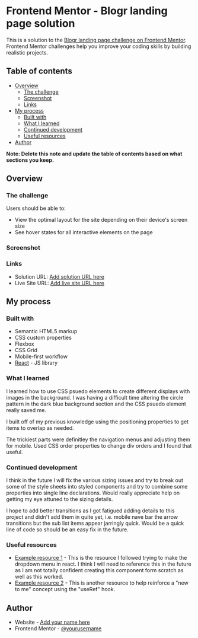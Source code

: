 # Frontend Mentor - Blogr landing page solution

This is a solution to the [Blogr landing page challenge on Frontend Mentor](https://www.frontendmentor.io/challenges/blogr-landing-page-EX2RLAApP). Frontend Mentor challenges help you improve your coding skills by building realistic projects.

## Table of contents

- [Overview](#overview)
  - [The challenge](#the-challenge)
  - [Screenshot](#screenshot)
  - [Links](#links)
- [My process](#my-process)
  - [Built with](#built-with)
  - [What I learned](#what-i-learned)
  - [Continued development](#continued-development)
  - [Useful resources](#useful-resources)
- [Author](#author)

**Note: Delete this note and update the table of contents based on what sections you keep.**

## Overview

### The challenge

Users should be able to:

- View the optimal layout for the site depending on their device's screen size
- See hover states for all interactive elements on the page

### Screenshot

[](./images/DesktopBlogr.png)
[](./images/MobileBlogr.png)

### Links

- Solution URL: [Add solution URL here](https://your-solution-url.com)
- Live Site URL: [Add live site URL here](https://your-live-site-url.com)

## My process

### Built with

- Semantic HTML5 markup
- CSS custom properties
- Flexbox
- CSS Grid
- Mobile-first workflow
- [React](https://reactjs.org/) - JS library

### What I learned

I learned how to use CSS psuedo elements to create different displays with images in the background. I was having a difficult time altering the circle pattern in the dark blue background section and the CSS psuedo element really saved me.

I built off of my previous knowledge using the positioning properties to get items to overlap as needed.

The trickiest parts were definitley the navigation menus and adjusting them for mobile. Used CSS order properties to change div orders and I found that useful.

### Continued development

I think in the future I will fix the various sizing issues and try to break out some of the style sheets into styled components and try to combine some properties into single line declarations. Would really appreciate help on getting my eye attuned to the sizing details.

I hope to add better transitions as I got fatigued adding details to this project and didn't add them in quite yet, i.e. mobile nave bar the arrow transitions but the sub list items appear jarringly quick. Would be a quick line of code so should be an easy fix in the future.

### Useful resources

- [Example resource 1](https://letsbuildui.dev/articles/building-a-dropdown-menu-component-with-react-hooks) - This is the resource I followed trying to make the dropdown menu in react. I think I will need to reference this in the future as I am not totally confident creating this component form scratch as well as this worked.
- [Example resource 2](https://flaviocopes.com/react-hook-useref/) - This is another resource to help reinforce a "new to me" concept using the "useRef" hook.

## Author

- Website - [Add your name here](https://www.reznitek.com/)
- Frontend Mentor - [@yourusername](https://www.frontendmentor.io/profile/yourusername)
